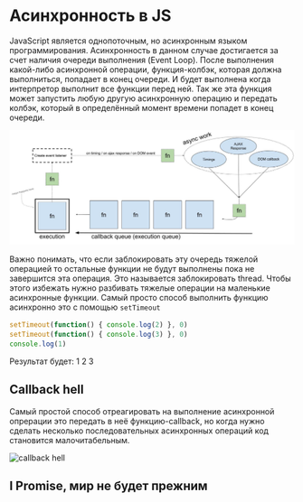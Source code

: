 # Асинхронность в JS
JavaScript является однопоточным, но асинхронным языком программирования. 
Асинхронность в данном случае достигается за счет наличия очереди выполнения (Event Loop). 
После выполнения какой-либо асинхронной операции, функция-колбэк, которая должна выполниться, попадает в конец очереди. 
И будет выполнена когда интерпретор выполнит все функции перед ней. 
Так же эта функция может запустить любую другую асинхронную операцию и передать колбэк, который в определённый момент времени попадет в конец очереди.

![js execution queue](./js-execution-queue.jpg)

Важно понимать, что если заблокировать эту очередь тяжелой операцией то остальные функции не будут выполнены пока не завершится эта операция.
Это называется заблокировать thread. Чтобы этого избежать нужно разбивать тяжелые операции на маленькие асинхронные функции.
Самый просто способ выполнить функцию асинхронно это с помощью `setTimeout`

```js
setTimeout(function() { console.log(2) }, 0)
setTimeout(function() { console.log(3) }, 0)
console.log(1)
```
Результат будет: 1 2 3

## Callback hell
Самый простой способ отреагировать на выполнение асинхронной опрерации это передать в неё функцию-callback, 
но когда нужно сделать несколько последовательных асинхронных операций код становится малочитабельным.

![callback hell](https://www.twilio.com/blog/wp-content/uploads/2017/03/Screen-Shot-2017-03-06-at-5.11.06-PM.png)

## I Promise, мир не будет прежним
